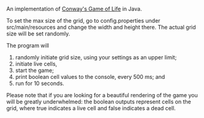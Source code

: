 An implementation of [Conway's Game of Life](https://en.wikipedia.org/wiki/Conway's_Game_of_Life) in Java.

To set the max size of the grid, go to config.properties under src/main/resources and change the width and height there.
The actual grid size will be set randomly.

The program will
1. randomly initiate grid size, using your settings as an upper limit; 
2. initiate live cells,
3. start the game;
4. print boolean cell values to the console, every 500 ms; and 
5. run for 10 seconds.

Please note that if you are looking for a beautiful rendering of the game you will be greatly underwhelmed:
the boolean outputs represent cells on the grid, where true indicates a live cell and false indicates a dead cell.


